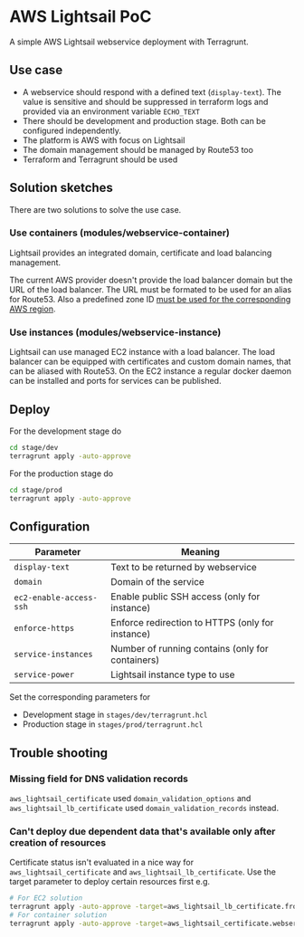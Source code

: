# AWS Lightsail PoC

A simple AWS Lightsail webservice deployment with Terragrunt.

## Use case

* A webservice should respond with a defined text (`display-text`). The value is sensitive and should be suppressed in terraform logs and provided via an environment variable `ECHO_TEXT`
* There should be development and production stage. Both can be configured independently.
* The platform is AWS with focus on Lightsail
* The domain management should be managed by Route53 too
* Terraform and Terragrunt should be used

## Solution sketches

There are two solutions to solve the use case.

### Use containers (modules/webservice-container)

Lightsail provides an integrated domain, certificate and load balancing management.

The current AWS provider doesn't provide the load balancer domain but the URL of the load balancer.
The URL must be formated to be used for an alias for Route53.
Also a predefined zone ID [must be used for the corresponding AWS region](https://docs.aws.amazon.com/lightsail/latest/userguide/amazon-lightsail-route-53-alias-record-for-container-service.html).

### Use instances (modules/webservice-instance)

Lightsail can use managed EC2 instance with a load balancer.
The load balancer can be equipped with certificates and custom domain names, that can be aliased with Route53.
On the EC2 instance a regular docker daemon can be installed and ports for services can be published.

## Deploy

For the development stage do

```sh
cd stage/dev
terragrunt apply -auto-approve
```

For the production stage do

```sh
cd stage/prod
terragrunt apply -auto-approve
```

## Configuration

| **Parameter**           | **Meaning**                                       |
| ----------------------- | ------------------------------------------------- |
| `display-text`          | Text to be returned by webservice                 |
| `domain`                | Domain of the service                             |
| `ec2-enable-access-ssh` | Enable public SSH access (only for instance)      |
| `enforce-https`         | Enforce redirection to HTTPS (only for instance)  |
| `service-instances`     | Number of running contains (only for containers)  |
| `service-power`         | Lightsail instance type to use                    |

Set the corresponding parameters for 

* Development stage in `stages/dev/terragrunt.hcl`
* Production stage in `stages/prod/terragrunt.hcl`

## Trouble shooting

### Missing field for DNS validation records

`aws_lightsail_certificate` used `domain_validation_options` and `aws_lightsail_lb_certificate` used `domain_validation_records` instead.

### Can't deploy due dependent data that's available only after creation of resources

Certificate status isn't evaluated in a nice way for `aws_lightsail_certificate` and `aws_lightsail_lb_certificate`. Use the target parameter to deploy certain resources first e.g.

```sh
# For EC2 solution
terragrunt apply -auto-approve -target=aws_lightsail_lb_certificate.frontend
# For container solution
terragrunt apply -auto-approve -target=aws_lightsail_certificate.webservice
```
